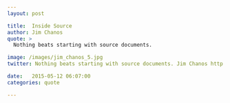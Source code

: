 ```yaml
---
layout: post

title:  Inside Source
author: Jim Chanos
quote: >
  Nothing beats starting with source documents.

image: /images/jim_chanos_5.jpg
twitter: Nothing beats starting with source documents. Jim Chanos http://quotes.stockflare.com/

date:   2015-05-12 06:07:00
categories: quote

---
```


